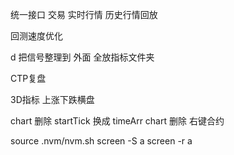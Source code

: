 统一接口  交易 实时行情 历史行情回放    

回测速度优化  

d 把信号整理到 外面  全放指标文件夹 

CTP复盘 

3D指标 上涨下跌横盘  

chart 删除 startTick  换成 timeArr
chart 删除 右键合约


source .nvm/nvm.sh
screen -S a
screen -r a 